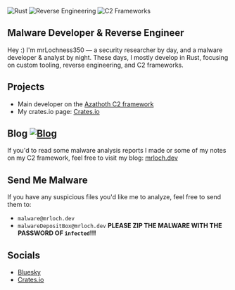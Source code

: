 ![Rust](https://img.shields.io/badge/lang-Rust-orange)
![Reverse Engineering](https://img.shields.io/badge/focus-Reverse%20Engineering-darkred)
![C2 Frameworks](https://img.shields.io/badge/building-C2%20Frameworks-blue)
## Malware Developer & Reverse Engineer

Hey :) I'm mrLochness350 — a security researcher by day, and a malware developer & analyst by night.
These days, I mostly develop in Rust, focusing on custom tooling, reverse engineering, and C2 frameworks.

## Projects

* Main developer on the [Azathoth C2 framework](https://github.com/AzathothC2/)
* My crates.io page: [Crates.io](https://crates.io/users/mrLochness350)

## Blog [![Blog](https://img.shields.io/website?url=https%3A%2F%2Fmrloch.dev)](https://mrloch.dev)

If you'd to read some malware analysis reports I made or some of my notes on my C2 framework, feel free to visit my blog: [mrloch.dev](https://mrloch.dev)

## Send Me Malware

If you have any suspicious files you'd like me to analyze, feel free to send them to: 
* `malware@mrloch.dev` 
* `malwareDepositBox@mrloch.dev`
**PLEASE ZIP THE MALWARE WITH THE PASSWORD OF `infected`!!!**

## Socials
* [Bluesky](https://bsky.app/profile/az-dev12.bsky.social)
* [Crates.io](https://crates.io/users/mrLochness350)
